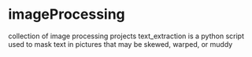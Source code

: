 # imageProcessing
collection of image processing projects
text_extraction is a python script used to mask text in pictures that may be skewed, warped, or muddy
